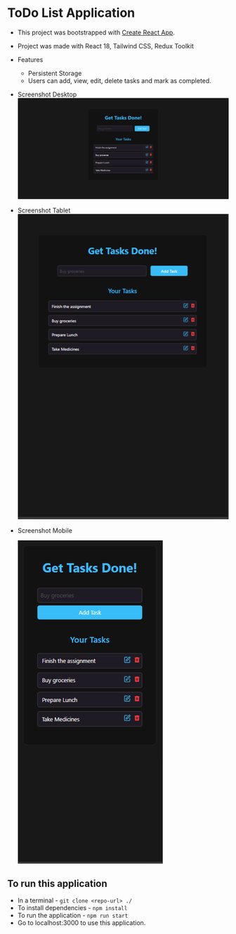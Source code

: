 # ToDo List Application

- This project was bootstrapped with [Create React App](https://github.com/facebook/create-react-app).

- Project was made with React 18, Tailwind CSS, Redux Toolkit

- Features

  - Persistent Storage
  - Users can add, view, edit, delete tasks and mark as completed.

- Screenshot Desktop
  ![alt text](image.png)

- Screenshot Tablet
  ![alt text](image-2.png)

- Screenshot Mobile

  ![alt text](image-1.png)

## To run this application

- In a terminal - `git clone <repo-url> ./`
- To install dependencies - `npm install`
- To run the application - `npm run start`
- Go to localhost:3000 to use this application.
